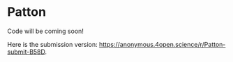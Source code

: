 # Patton

Code will be coming soon!

Here is the submission version: https://anonymous.4open.science/r/Patton-submit-B58D.
